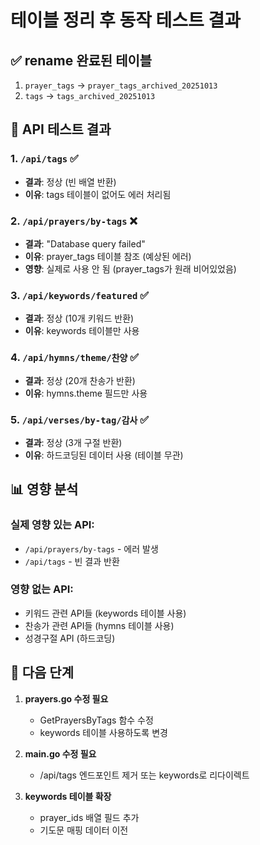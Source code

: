 # 테이블 정리 후 동작 테스트 결과

## ✅ rename 완료된 테이블
1. `prayer_tags` → `prayer_tags_archived_20251013`
2. `tags` → `tags_archived_20251013`

## 🧪 API 테스트 결과

### 1. `/api/tags` ✅
- **결과**: 정상 (빈 배열 반환)
- **이유**: tags 테이블이 없어도 에러 처리됨

### 2. `/api/prayers/by-tags` ❌
- **결과**: "Database query failed"
- **이유**: prayer_tags 테이블 참조 (예상된 에러)
- **영향**: 실제로 사용 안 됨 (prayer_tags가 원래 비어있었음)

### 3. `/api/keywords/featured` ✅
- **결과**: 정상 (10개 키워드 반환)
- **이유**: keywords 테이블만 사용

### 4. `/api/hymns/theme/찬양` ✅
- **결과**: 정상 (20개 찬송가 반환)
- **이유**: hymns.theme 필드만 사용

### 5. `/api/verses/by-tag/감사` ✅
- **결과**: 정상 (3개 구절 반환)
- **이유**: 하드코딩된 데이터 사용 (테이블 무관)

## 📊 영향 분석

### 실제 영향 있는 API:
- `/api/prayers/by-tags` - 에러 발생
- `/api/tags` - 빈 결과 반환

### 영향 없는 API:
- 키워드 관련 API들 (keywords 테이블 사용)
- 찬송가 관련 API들 (hymns 테이블 사용)
- 성경구절 API (하드코딩)

## 🎯 다음 단계

1. **prayers.go 수정 필요**
   - GetPrayersByTags 함수 수정
   - keywords 테이블 사용하도록 변경

2. **main.go 수정 필요**
   - /api/tags 엔드포인트 제거 또는 keywords로 리다이렉트

3. **keywords 테이블 확장**
   - prayer_ids 배열 필드 추가
   - 기도문 매핑 데이터 이전